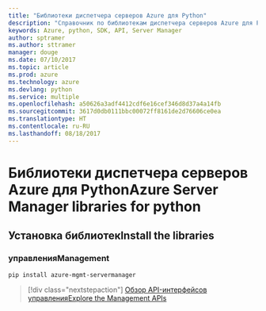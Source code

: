 ```yaml
---
title: "Библиотеки диспетчера серверов Azure для Python"
description: "Справочник по библиотекам диспетчера серверов Azure для Python"
keywords: Azure, python, SDK, API, Server Manager
author: sptramer
ms.author: sttramer
manager: douge
ms.date: 07/10/2017
ms.topic: article
ms.prod: azure
ms.technology: azure
ms.devlang: python
ms.service: multiple
ms.openlocfilehash: a50626a3adf4412cdf6e16cef346d8d37a4a14fb
ms.sourcegitcommit: 3617d0db0111bbc00072ff8161de2d76606ce0ea
ms.translationtype: HT
ms.contentlocale: ru-RU
ms.lasthandoff: 08/18/2017
---
```

# <a name="azure-server-manager-libraries-for-python"></a><span data-ttu-id="e1073-104">Библиотеки диспетчера серверов Azure для Python</span><span class="sxs-lookup"><span data-stu-id="e1073-104">Azure Server Manager libraries for python</span></span>

## <a name="install-the-libraries"></a><span data-ttu-id="e1073-105">Установка библиотек</span><span class="sxs-lookup"><span data-stu-id="e1073-105">Install the libraries</span></span>


### <a name="management"></a><span data-ttu-id="e1073-106">управления</span><span class="sxs-lookup"><span data-stu-id="e1073-106">Management</span></span>

```bash
pip install azure-mgmt-servermanager
```
> [!div class="nextstepaction"]
> [<span data-ttu-id="e1073-107">Обзор API-интерфейсов управления</span><span class="sxs-lookup"><span data-stu-id="e1073-107">Explore the Management APIs</span></span>](/python/api/overview/azure/servermanager/managementlibrary)